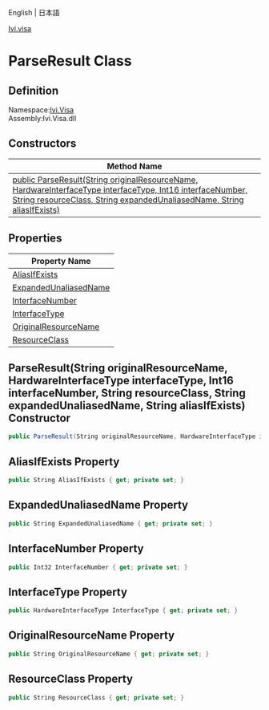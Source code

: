 English | 日本語

[Ivi.visa](Ivi.Visa.md)

# ParseResult Class

## Definition
Namespace:[Ivi.Visa](Ivi.Visa.md)<BR>
Assembly:Ivi.Visa.dll

## Constructors

|Method Name|
|---|
|[public ParseResult(String originalResourceName, HardwareInterfaceType interfaceType, Int16 interfaceNumber, String resourceClass, String expandedUnaliasedName, String aliasIfExists)](#parseresultstring-originalresourcename-hardwareinterfacetype-interfacetype-int16-interfacenumber-string-resourceclass-string-expandedunaliasedname-string-aliasifexists-constructor)|

## Properties

|Property Name|
|---|
|[AliasIfExists](#AliasIfExists-Property)|
|[ExpandedUnaliasedName](#ExpandedUnaliasedName-Property)|
|[InterfaceNumber](#InterfaceNumber-Property)|
|[InterfaceType](#InterfaceType-Property)|
|[OriginalResourceName](#OriginalResourceName-Property)|
|[ResourceClass](#ResourceClass-Property)|

## ParseResult(String originalResourceName, HardwareInterfaceType interfaceType, Int16 interfaceNumber, String resourceClass, String expandedUnaliasedName, String aliasIfExists) Constructor
```C#
public ParseResult(String originalResourceName, HardwareInterfaceType interfaceType, Int16 interfaceNumber, String resourceClass, String expandedUnaliasedName, String aliasIfExists)
```
## AliasIfExists Property
```C#
public String AliasIfExists { get; private set; }
```
## ExpandedUnaliasedName Property
```C#
public String ExpandedUnaliasedName { get; private set; }
```
## InterfaceNumber Property
```C#
public Int32 InterfaceNumber { get; private set; }
```
## InterfaceType Property
```C#
public HardwareInterfaceType InterfaceType { get; private set; }
```
## OriginalResourceName Property
```C#
public String OriginalResourceName { get; private set; }
```
## ResourceClass Property
```C#
public String ResourceClass { get; private set; }
```
